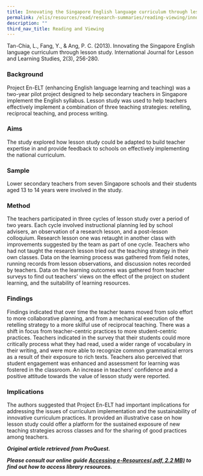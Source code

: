 ```yaml
---
title: Innovating the Singapore English language curriculum through lesson study
permalink: /elis/resources/read/research-summaries/reading-viewing/innovating-english-language-curriculum/
description: ""
third_nav_title: Reading and Viewing
---
```

Tan-Chia, L., Fang, Y., & Ang, P. C. (2013). Innovating the Singapore English language curriculum through lesson study. International Journal for Lesson and Learning Studies, 2(3), 256-280.

### Background

Project En-ELT (enhancing English language learning and teaching) was a two-year pilot project designed to help secondary teachers in Singapore implement the English syllabus. Lesson study was used to help teachers effectively implement a combination of three teaching strategies: retelling, reciprocal teaching, and process writing.

### Aims

The study explored how lesson study could be adapted to build teacher expertise in and provide feedback to schools on effectively implementing the national curriculum.

### Sample

Lower secondary teachers from seven Singapore schools and their students aged 13 to 14 years were involved in the study.

### Method

The teachers participated in three cycles of lesson study over a period of two years. Each cycle involved instructional planning led by school advisers, an observation of a research lesson, and a post-lesson colloquium. Research lesson one was retaught in another class with improvements suggested by the team as part of one cycle. Teachers who had not taught the research lesson tried out the teaching strategy in their own classes. Data on the learning process was gathered from field notes, running records from lesson observations, and discussion notes recorded by teachers. Data on the learning outcomes was gathered from teacher surveys to find out teachers’ views on the effect of the project on student learning, and the suitability of learning resources.

### Findings

Findings indicated that over time the teacher teams moved from solo effort to more collaborative planning, and from a mechanical execution of the retelling strategy to a more skilful use of reciprocal teaching. There was a shift in focus from teacher-centric practices to more student-centric practices. Teachers indicated in the survey that their students could more critically process what they had read, used a wider range of vocabulary in their writing, and were more able to recognize common grammatical errors as a result of their exposure to rich texts. Teachers also perceived that student engagement was enhanced and assessment for learning was fostered in the classroom. An increase in teachers’ confidence and a positive attitude towards the value of lesson study were reported.

### Implications

The authors suggested that Project En-ELT had important implications for addressing the issues of curriculum implementation and the sustainability of innovative curriculum practices. It provided an illustrative case on how lesson study could offer a platform for the sustained exposure of new teaching strategies across classes and for the sharing of good practices among teachers.  


_**Original article retrieved from ProQuest.**_  

**_Please consult our online guide [Accessing e-Resources(.pdf, 2.2 MB)](https://academyofsingaporeteachers-moe-edu-sg-admin.cwp.sg/elis/resources/read/research-summaries/reading-and-viewing/18e45074-6b1b-4ac7-811f-1a8da16c4f81 "Accessing e-Resources") to find out how to access library resources._**